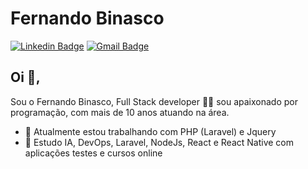 # Fernando Binasco
[![Linkedin Badge](https://img.shields.io/badge/-danielobara-blue?style=flat-square&logo=Linkedin&logoColor=white&link=https://www.linkedin.com/in/fernandobinasco/)](https://www.linkedin.com/in/fernandobinasco/)
[![Gmail Badge](https://img.shields.io/badge/-danieltsutomu@gmail.com-c14438?style=flat-square&logo=Gmail&logoColor=white&link=mailto:fernando.binasco@gmail.com)](mailto:fernando.binasco@gmail.com)

## Oi 👋, 
Sou o Fernando Binasco, Full Stack developer 👨‍💻 sou apaixonado por programação, com mais de 10 anos atuando na área. 

- 🔭 Atualmente estou trabalhando com PHP (Laravel) e Jquery
- 🌱 Estudo IA, DevOps, Laravel, NodeJs, React e React Native com aplicações testes e cursos online
